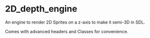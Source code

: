 # 2D_depth_engine
An engine to render 2D Sprites on a z-axis to make it semi-3D
in SDL.

Comes with advanced headers and Classes for convenience.
